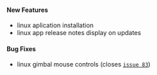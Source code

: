 #### New Features
* linux aplication installation
* linux app release notes display on updates

#### Bug Fixes
* linux gimbal mouse controls (closes [`issue 83`](http://github.com/uavos/apx-releases/issues/83))
